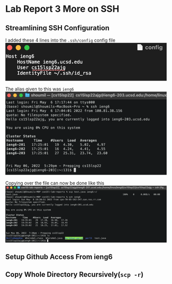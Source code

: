 # Lab Report 3 More on SSH

## Streamlining SSH Configuration

I added these 4 lines into the ```.ssh/config``` config file 
![SSH Config](./Lab%205%20SSH%20Config%20File.png)

The alias given to this was ```ieng6```
![SSH Config](./ieng6%20login.png)

Copying over the file can now be done like this
![Simplified SCP](./Lab%205%20Simplified%20SCP.png)

## Setup Github Access From ieng6

## Copy Whole Directory Recursively(```scp -r```)
